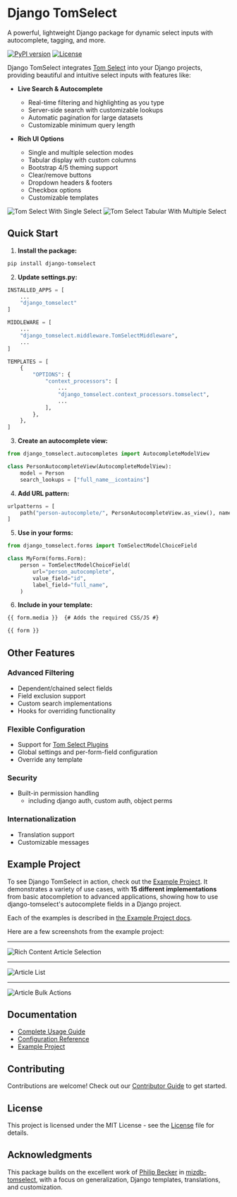 

# Django TomSelect

A powerful, lightweight Django package for dynamic select inputs with autocomplete, tagging, and more.

[![PyPI version](https://badge.fury.io/py/django-tomselect.png)](https://badge.fury.io/py/django-tomselect.png)
[![License](https://img.shields.io/pypi/l/django-tomselect.png)](https://github.com/OmenApps/django-tomselect/blob/main/LICENSE)

Django TomSelect integrates [Tom Select](https://tom-select.js.org/) into your Django projects, providing beautiful and intuitive select inputs with features like:

- **Live Search & Autocomplete**
    - Real-time filtering and highlighting as you type
    - Server-side search with customizable lookups
    - Automatic pagination for large datasets
	- Customizable minimum query length

- **Rich UI Options**
    - Single and multiple selection modes
    - Tabular display with custom columns
    - Bootstrap 4/5 theming support
	- Clear/remove buttons
	- Dropdown headers & footers
	- Checkbox options
    - Customizable templates

![Tom Select With Single Select](https://raw.githubusercontent.com/jacklinke/django-tomselect/main/docs/images/Single.png)
![Tom Select Tabular With Multiple Select](https://raw.githubusercontent.com/jacklinke/django-tomselect/main/docs/images/Multiple_Tabular.png)

## Quick Start

1. **Install the package:**
```bash
pip install django-tomselect
```

2. **Update settings.py:**
```python
INSTALLED_APPS = [
    ...
    "django_tomselect"
]

MIDDLEWARE = [
    ...
    "django_tomselect.middleware.TomSelectMiddleware",
    ...
]

TEMPLATES = [
    {
        "OPTIONS": {
            "context_processors": [
                ...
                "django_tomselect.context_processors.tomselect",
                ...
            ],
        },
    },
]
```

3. **Create an autocomplete view:**
```python
from django_tomselect.autocompletes import AutocompleteModelView

class PersonAutocompleteView(AutocompleteModelView):
    model = Person
    search_lookups = ["full_name__icontains"]
```

4. **Add URL pattern:**
```python
urlpatterns = [
    path("person-autocomplete/", PersonAutocompleteView.as_view(), name="person_autocomplete"),
]
```

5. **Use in your forms:**
```python
from django_tomselect.forms import TomSelectModelChoiceField

class MyForm(forms.Form):
    person = TomSelectModelChoiceField(
        url="person_autocomplete",
        value_field="id",
        label_field="full_name",
    )
```

6. **Include in your template:**
```html
{{ form.media }}  {# Adds the required CSS/JS #}

{{ form }}
```

## Other Features

### Advanced Filtering
- Dependent/chained select fields
- Field exclusion support
- Custom search implementations
- Hooks for overriding functionality

### Flexible Configuration
- Support for [Tom Select Plugins](https://tom-select.js.org/plugins/)
- Global settings and per-form-field configuration
- Override any template

### Security
- Built-in permission handling
	- including django auth, custom auth, object perms

### Internationalization
- Translation support
- Customizable messages

## Example Project

To see Django TomSelect in action, check out the [Example Project](https://github.com/OmenApps/django-tomselect/tree/main/example_project). It demonstrates a variety of use cases, with **15 different implementations** from basic atocompletion to advanced applications, showing how to use django-tomselect's autocomplete fields in a Django project.

Each of the examples is described in [the Example Project docs](https://django-tomselect.readthedocs.io/en/latest/example_app/introduction.html).

Here are a few screenshots from the example project:

---

![Rich Content Article Selection](https://raw.githubusercontent.com/jacklinke/django-tomselect/main/docs/images/rich-article-select1.png)

---

![Article List](https://raw.githubusercontent.com/jacklinke/django-tomselect/main/docs/images/article-list.png)

---

![Article Bulk Actions](https://raw.githubusercontent.com/jacklinke/django-tomselect/main/docs/images/article-bulk-action2.png)

## Documentation

- [Complete Usage Guide](https://django-tomselect.readthedocs.io/en/latest/usage.html)
- [Configuration Reference](https://django-tomselect.readthedocs.io/en/latest/api/config.html)
- [Example Project](https://django-tomselect.readthedocs.io/en/latest/example_app/introduction.html)

## Contributing

Contributions are welcome! Check out our [Contributor Guide](https://github.com/OmenApps/django-tomselect/blob/main/CONTRIBUTING.md) to get started.

## License

This project is licensed under the MIT License - see the [License](https://github.com/OmenApps/django-tomselect/blob/main/LICENSE) file for details.

## Acknowledgments

This package builds on the excellent work of [Philip Becker](https://pypi.org/user/actionb/) in [mizdb-tomselect](https://www.pypi.org/project/mizdb-tomselect/), with a focus on generalization, Django templates, translations, and customization.
